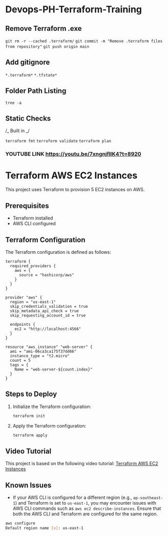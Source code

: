 # Devops-PH-Terraform-Training

## Remove Terraform .exe

`git rm -r --cached .terraform/`
`git commit -m "Remove .terraform files from repository"`
`git push origin main`

## Add gitignore

`*.terraform*`
`*.tfstate*`

## Folder Path Listing

`tree -a`

## Static Checks

/_ Built in _/

`terraform fmt`
`terraform validate`
`terraform plan`

### YOUTUBE LINK https://youtu.be/7xngnjfIlK4?t=8920

# Terraform AWS EC2 Instances

This project uses Terraform to provision 5 EC2 instances on AWS.

## Prerequisites

- Terraform installed
- AWS CLI configured

## Terraform Configuration

The Terraform configuration is defined as follows:

```hcl
terraform {
  required_providers {
    aws = {
      source = "hashicorp/aws"
    }
  }
}

provider "aws" {
  region = "us-east-1"
  skip_credentials_validation = true
  skip_metadata_api_check = true
  skip_requesting_account_id = true

  endpoints {
    ec2 = "http://localhost:4566"
  }
}

resource "aws_instance" "web-server" {
  ami = "ami-06ca3ca175f37dd66"
  instance_type = "t2.micro"
  count = 5
  tags = {
    Name = "web-server-${count.index}"
  }
}
```

## Steps to Deploy

1. Initialize the Terraform configuration:

   ```sh
   terraform init
   ```

2. Apply the Terraform configuration:
   ```sh
   terraform apply
   ```

## Video Tutorial

This project is based on the following video tutorial: [Terraform AWS EC2 Instances](https://www.youtube.com/watch?v=_PD4j5Ra3kY)

## Known Issues

- If your AWS CLI is configured for a different region (e.g., `ap-southeast-1`) and Terraform is set to `us-east-1`, you may encounter issues with AWS CLI commands such as `aws ec2 describe-instances`. Ensure that both the AWS CLI and Terraform are configured for the same region.

```bash
aws configure
Default region name [x]: us-east-1
```
